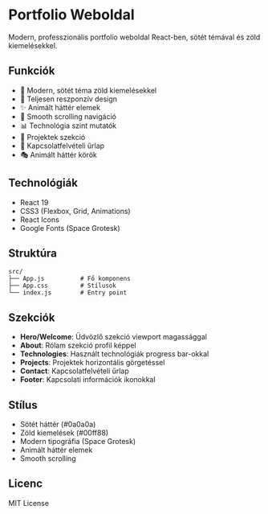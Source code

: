 # Portfolio Weboldal

Modern, professzionális portfolio weboldal React-ben, sötét témával és zöld kiemelésekkel.

## Funkciók

- 🎨 Modern, sötét téma zöld kiemelésekkel
- 📱 Teljesen reszponzív design
- ✨ Animált háttér elemek
- 🎯 Smooth scrolling navigáció
- 📊 Technológia szint mutatók
- 💼 Projektek szekció
- 📧 Kapcsolatfelvételi űrlap
- 🎭 Animált háttér körök

## Technológiák

- React 19
- CSS3 (Flexbox, Grid, Animations)
- React Icons
- Google Fonts (Space Grotesk)

## Struktúra

```
src/
├── App.js          # Fő komponens
├── App.css         # Stílusok
└── index.js        # Entry point
```

## Szekciók

- **Hero/Welcome**: Üdvözlő szekció viewport magassággal
- **About**: Rólam szekció profil képpel
- **Technologies**: Használt technológiák progress bar-okkal
- **Projects**: Projektek horizontális görgetéssel
- **Contact**: Kapcsolatfelvételi űrlap
- **Footer**: Kapcsolati információk ikonokkal

## Stílus

- Sötét háttér (#0a0a0a)
- Zöld kiemelések (#00ff88)
- Modern tipográfia (Space Grotesk)
- Animált háttér elemek
- Smooth scrolling

## Licenc

MIT License
